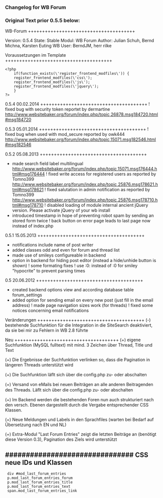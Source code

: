 ### Changelog for WB Forum

### Original Text prior 0.5.5 below:

WB-Forum
++++++++++++++++++++++++++++++++++++++

Version:  0.5.4
State: 		Stable
Modul:  	WB Forum
Author: 	Julian Schuh, Bernd Michna, Karsten Euting
WB User: 	BerndJM, herr rilke



Voraussetzungen im Template
++++++++++++++++++++++++++++++++++++++
```code
<?php
	if(function_exists(\'register_frontend_modfiles\')) {
	register_frontend_modfiles(\'css\');
	register_frontend_modfiles(\'js\');
	register_frontend_modfiles(\'jquery\');
	}
?>
```
0.5.4 00.02.2014
++++++++++++++++++++++++++++++++++++++
! fixed bug with security token reportet by dermartine http://www.websitebaker.org/forum/index.php/topic,26878.msg184720.html#msg184720

0.5.3 05.01.2014
++++++++++++++++++++++++++++++++++++++
! fixed bug when used with mod_secure reported by owk444 http://www.websitebaker.org/forum/index.php/topic,15071.msg182546.html#msg182546

0.5.2 05.08.2013
++++++++++++++++++++++++++++++++++++++
+ made search field label multilingual http://www.websitebaker.org/forum/index.php/topic,15071.msg176444.html#msg176444
! fixed write access for registered users as reported by Tomno399 http://www.websitebaker.org/forum/index.php/topic,25876.msg178621.html#msg178621
! fixed salutation in admin notification as reported by Tomno399 http://www.websitebaker.org/forum/index.php/topic,25876.msg178710.html#msg178710
! disabled loading of module internal ancient jQuery version. Please activate jQuery of your wb install
+ introduced timestamp in hope of preventing robot spam by sending an stored form twice
! back button on error page leads to last page now instead of index.php

0.5.1 15.05.2013
++++++++++++++++++++++++++++++++++++++
+ notifications include name of post writer
+ added classes odd and even for forum and thread list
+ made use of smileys configureable in backend
+ option in backend for hiding post editor (instead a hide/unhide button is shown)
! some formating fixes
! use :0: instead of :0 for smiley "hypocrite" to prevent parsing times


0.5 20.06.2012
++++++++++++++++++++++++++++++++++++++
+ created backend options view and according database table forum_settings
+ added option for sending email on every new post (just fill in the email address)
! made page navigation sizes work (for threads)
! fixed some notices concerning email notifications


Veränderungen
++++++++++++++++++++++++++++++++++++++
(-) bestehende Suchfunktion für die Integration in
	die SiteSearch deaktiviert, da sie bei mir
	zu Fehlern in WB 2.8 führte


Neu
+++++++++++++++++++++++++++++++++++++
(+) eigene Suchfunktion (MySQL fulltext) mit mind.
	3 Zeichen über Thread, Title und Text

(+) Die Ergebnisse der Suchfunktion verlinken so,
	dass die Pagination in längeren Threads
	unterstützt wird

(+) Die Suchfunktion läﬂt sich über die config.php
	zu- oder abschalten

(+) Versand von eMails bei neuen Beiträgen an
	alle anderen Beitragenden des Threads.
	Läﬂt sich über die config.php 	zu- oder
	abschalten

(+) Im Backend werden die bestehenden Foren
	nun auch strukturiert nach den versch.
	Ebenen dargestellt durch die Vergabe
	entsprechender CSS Klassen.

(+) Neue Meldungen und Labels in den Sprachfiles
	(warten bei Bedarf auf Übersetzung nach
	 EN und NL)

(+) Extra-Modul "Last Forum Entries" zeigt die
	letzten Beiträge an (benötigt diese
	Version 0.3), Pagination des Ziels wird
	unterstützt


 ###############################
 CSS
 neue IDs und Klassen
 ---------------------
```code
 div #mod_last_forum_entries
 p.mod_last_forum_entries_forum
 p.mod_last_forum_entries_title
 p.mod_last_forum_entries_text
 span.mod_last_forum_entries_link
```